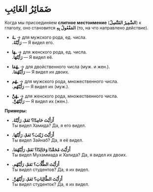 ﻿
# ضَمَائِرُ الغَائِبِ 

Когда мы присоединяем **слитное местоимение** (**الضَّمِيرُ المُتَّصِلُ**) к глаголу, оно становится **المَفْعُولُ بِهِ** (то, на что направлено действие).


-   **ـهُ** → для мужского рода, ед. числа.  
    **.رَأَيْتُهُ** — Я видел его.
    
-   **ـهَا** → для женского рода, ед. числа.  
    **.رَأَيْتُهَا** — Я видел её.
    
-   **ـهُمَا** → для двойственного числа (муж. и жен.).  
    **.رَأَيْتُهُمَا** — Я видел их двоих.
    
-   **ـهُم** → для мужского рода, множественного числа.  
    **.رَأَيْتُهُم** — Я видел их (муж.).
    
-   **ـهُنَّ** → для женского рода, множественного числа.  
    **.رَأَيْتُهُنَّ** — Я видел их (жен.).
    


**Примеры:**

-   **.أَرَأَيْتَ حَامِدًا؟ نَعَمْ، رَأَيْتُهُ**  
    Ты видел Хамида? Да, я его видел.
    
-   **.أَرَأَيْتَ زَيْنَبَ؟ نَعَمْ، رَأَيْتُهَا**  
    Ты видел Зайнаб? Да, я её видел.
    
-   **.أَرَأَيْتَ مُحَمَّدًا وَخَالِدًا؟ نَعَمْ، رَأَيْتُهُمَا**  
    Ты видел Мухаммада и Халида? Да, я видел их двоих.
    
-   **.أَرَأَيْتَ الطُّلَّابَ؟ نَعَمْ، رَأَيْتُهُم**  
    Ты видел студентов? Да, я их видел.
    
-   **.أَرَأَيْتَ الطَّالِبَاتِ؟ نَعَمْ، رَأَيْتُهُنَّ**  
    Ты видел студенток? Да, я их видел.
    

